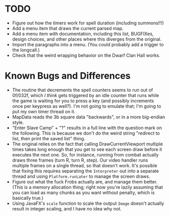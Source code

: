 # TODO

- Figure out how the timers work for spell duration (including summons!!!)
- Add a menu item that draws the current parsed map.
- Add a menu item with documentation, including this list, BUGFIXes, design choices, and other places where this
  diverges from the original.
- Import the paragraphs into a menu. (You could probably add a trigger to the longcall.)
- Check that the weird wrapping behavior on the Dwarf Clan Hall works.

# Known Bugs and Differences

- The routine that decrements the spell counters seems to run out of 0f/032f, which *I think* gets triggered by an 
  idle counter that runs while the game is waiting for you to press a key (and possibly increments once per keypress 
  as well?). I'm not going to emulate that; I'm going to put my own timer thread on it.
- MapData reads the 3b square data "backwards", or in a more big-endian style.
- "Enter Slave Camp" + "?" results in a full line with the question mark on the following. This is because we don't
  do the weird string "redirect to list, then print the saved list" thing.
- The original relies on the fact that calling DrawCurrentViewport multiple times takes long enough that you get to see
  each screen draw before it executes the next one. So, for instance, running from combat actually draws three frames 
  (turn R, turn R, step). Our video handler runs multiple frames on a single thread, so that doesn't work. It's possible
  that fixing this requires separating the `Interpreter` out into a separate thread and using `Platform.runLater` to 
  manage the screen draws.
- Figure out what the fuck Frobs actually are, and manage them better. (This is a memory allocation thing; right now
  you're lazily assuming that you can load as many chunks as you want without penalty, which is basically true.)
- Using JavaFX's `scale` function to scale the output `Image` doesn't actually result in integer scaling, and I 
  have no idea why not.
